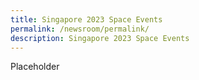 ```yaml
---
title: Singapore 2023 Space Events
permalink: /newsroom/permalink/
description: Singapore 2023 Space Events
---
```

Placeholder